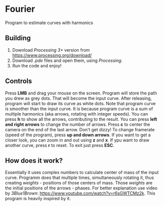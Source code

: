 # Fourier
Program to estimate curves with harmonics

## Building
1. Download *Processing 3+* version from https://www.processing.org/download/
2. Download *.pde* files and open them, using *Processing*.
3. Run the code and enjoy!

## Controls
Press **LMB** and drag your mouse on the screen. Program will store the path you drew as grey dots. That will become the input curve.
After releasing, program will start to draw its curve as white dots. Note that program curve is smoother than the input curve. It is because program curve is a sum of multiple harmonics (aka arrows, rotating with integer speeds). You can press **h** to show all the arrows, contributing to the result. You can press **left and right arrows** to change the number of arrows. Press **c** to center the camera on the end of the last arrow. Don't get dizzy! To change framerate (speed of the program), press **up and down arrows**. If you want to get a closer look, you can zoom in and out using **z** and **x**.
If ypu want to draw another curve, press **r** to reset. To exit just press **ESC**.

## How does it work?
Essentially it uses complex numbers to calculate center of mass of the input curve. Programm does that multiple times, simultaneously rotating it, thus creating *weights* - positions of those centers of mass. Those *weights* are the initial positions of the arrows - phases.
For better explanation use video by *3Blue1Brown*: https://www.youtube.com/watch?v=r6sGWTCMz2k. This program is heavily inspired by it.
